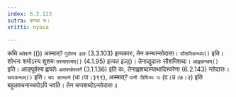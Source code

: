 ```yaml
---
index: 6.2.123
sutra: कन्था च।
vritti: nyasa

---
```

कथि `क्लेशने` (()) अस्मात्? `गुरोश्च हलः` (3.3.103) इत्यकारः, तेन कन्थान्तोदात्ता। `सौशमिकन्थम्()` इति। शोभनः शमोऽस्य शुशमः `तस्यापत्यम्()` (4.1.95) इत्यत इञ्()। तेनाद्युदात्तः सौशमिशब्दः। `आह्वकन्थम्()` इति। आङ्पूर्वस्य ह्वयतेः `आतश्चोपसर्गे` (3.1.136) इति कः, तेनाह्वशब्दस्याथादिस्वरेणा (6.2.143) न्तोदात्तः। `चप्पकन्थम्()` इति। `चप सान्त्वने` (धा।पा।३९९), अस्मात्? `पानी विषिभ्यः पः` (द।उ।७।२) इति बहुलवचनाच्चपोऽपि भवति। तेन चप्पशब्दोऽन्तोदात्तः॥